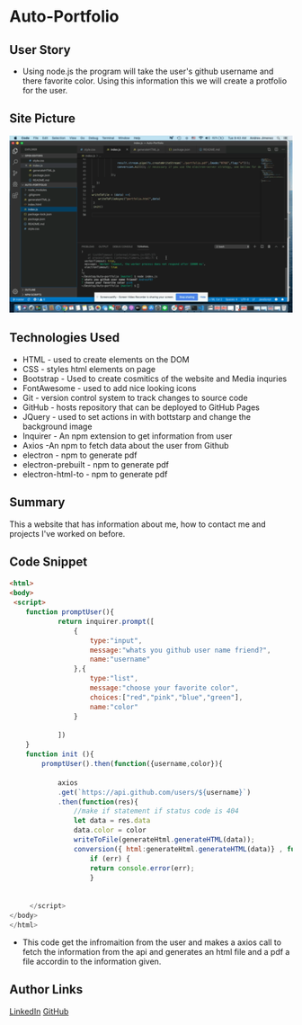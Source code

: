 # Auto-Portfolio
## User Story
- Using node.js the program will take the user's github username and there favorite color. Using this information this we will create a protfolio for the user.
## Site Picture
![Auto Port](/assets/Auto-port.gif)


## Technologies Used
- HTML - used to create elements on the DOM
- CSS - styles html elements on page
- Bootstrap - Used to create cosmitics of the website and Media inquries
- FontAwesome - used to add nice looking icons 
- Git - version control system to track changes to source code
- GitHub - hosts repository that can be deployed to GitHub Pages
- JQuery - used to set actions in with bottstarp and change the background image 
- Inquirer - An npm extension to get information from user
- Axios -An npm to fetch data about the user from Github 
- electron - npm to generate pdf
- electron-prebuilt - npm to generate pdf
- electron-html-to - npm to generate pdf

## Summary 
This a website that has information about me, how to contact me and projects I've worked on before.

## Code Snippet
```html
<html>
<body>
 <script>
    function promptUser(){
            return inquirer.prompt([
                {
                    type:"input",
                    message:"whats you github user name friend?",
                    name:"username"
                },{
                    type:"list",
                    message:"choose your favorite color",
                    choices:["red","pink","blue","green"],
                    name:"color"
                }

            ])
    }
    function init (){
        promptUser().then(function({username,color}){
            
            axios
            .get(`https://api.github.com/users/${username}`)
            .then(function(res){
                //make if statement if status code is 404
                let data = res.data
                data.color = color
                writeToFile(generateHtml.generateHTML(data));
                conversion({ html:generateHtml.generateHTML(data)} , function(err, result) {
                    if (err) {
                    return console.error(err);
                    }


     </script>
</body>
</html>
```
- This code get the infromaition from the user and makes a axios call to fetch the information from the api and generates an html file and a pdf a file accordin to the information given.
## Author Links
[LinkedIn](linkedin.com/in/andres-felipe-jimenez-ferreira-b67a35192)
[GitHub](https://github.com/AndresF97)